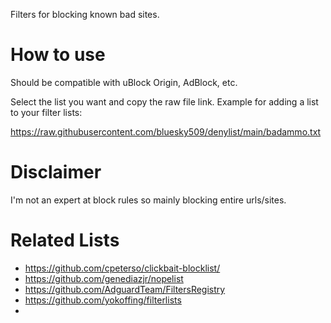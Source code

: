 Filters for blocking known bad sites.

# How to use

Should be compatible with uBlock Origin, AdBlock, etc.

Select the list you want and copy the raw file link. Example for adding a list to your filter lists:

https://raw.githubusercontent.com/bluesky509/denylist/main/badammo.txt

# Disclaimer

I'm not an expert at block rules so mainly blocking entire urls/sites.

# Related Lists

- https://github.com/cpeterso/clickbait-blocklist/
- https://github.com/genediazjr/nopelist
- https://github.com/AdguardTeam/FiltersRegistry
- https://github.com/yokoffing/filterlists
- 
